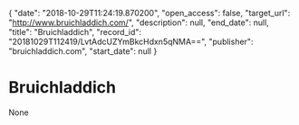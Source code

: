 {
  "date": "2018-10-29T11:24:19.870200", 
  "open_access": false, 
  "target_url": "http://www.bruichladdich.com/", 
  "description": null, 
  "end_date": null, 
  "title": "Bruichladdich", 
  "record_id": "20181029T112419/LvtAdcUZYmBkcHdxn5qNMA==", 
  "publisher": "bruichladdich.com", 
  "start_date": null
}

# Bruichladdich

None